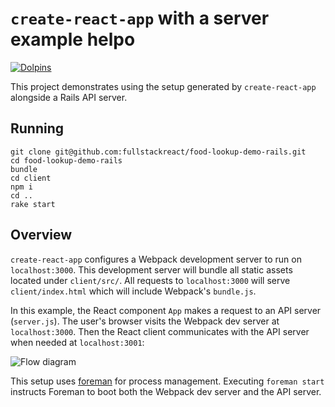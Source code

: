 # `create-react-app` with a server example helpo

 [![Dolpins](https://cdn.rawgit.com/fullstackio/cq/master/doc/readme/dolphins-badge-ff00ff.svg)](https://www.fullstackreact.com)

This project demonstrates using the setup generated by `create-react-app` alongside a Rails API server.

## Running

```
git clone git@github.com:fullstackreact/food-lookup-demo-rails.git
cd food-lookup-demo-rails
bundle
cd client
npm i
cd ..
rake start
```

## Overview

`create-react-app` configures a Webpack development server to run on `localhost:3000`. This development server will bundle all static assets located under `client/src/`. All requests to `localhost:3000` will serve `client/index.html` which will include Webpack's `bundle.js`.

In this example, the React component `App` makes a request to an API server (`server.js`). The user's browser visits the Webpack dev server at `localhost:3000`. Then the React client communicates with the API server when needed at `localhost:3001`:

![Flow diagram](./flow-diagram.png)

This setup uses [foreman](https://github.com/ddollar/foreman) for process management. Executing `foreman start` instructs Foreman to boot both the Webpack dev server and the API server.
